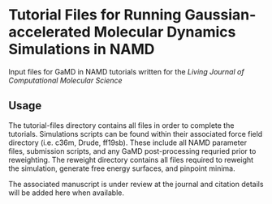 # Tutorial Files for Running Gaussian-accelerated Molecular Dynamics Simulations in NAMD
Input files for GaMD in NAMD tutorials written for the *Living Journal of Computational Molecular Science*

## Usage 
The tutorial-files directory contains all files in order to complete the tutorials. 
Simulations scripts can be found within their associated force field directory (i.e. c36m, Drude, ff19sb). 
These include all NAMD parameter files, submission scripts, and any GaMD post-processing requried prior to reweighting.
The reweight directory contains all files required to reweight the simulation, generate free energy surfaces, and pinpoint minima. 

The associated manuscript is under review at the journal and citation details will
be added here when available.
